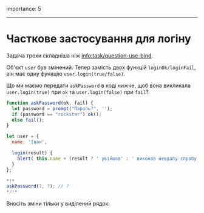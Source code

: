 importance: 5

---

# Часткове застосування для логіну

Задача трохи складніша ніж <info:task/question-use-bind>. 

Об'єкт `user` був змінений. Тепер замість двох функцій `loginOk/loginFail`, він має одну функцію `user.login(true/false)`.

Що ми маємо передати `askPassword` в коді нижче, щоб вона викликала `user.login(true)` при `ok` та `user.login(false)` при `fail`?

```js
function askPassword(ok, fail) {
  let password = prompt("Пароль?", '');
  if (password == "rockstar") ok();
  else fail();
}

let user = {
  name: 'Іван',

  login(result) {
    alert( this.name + (result ? ' увійшов' : ' виконав невдалу спробу входу') );
  }
};

*!*
askPassword(?, ?); // ?
*/!*
```

Вносіть зміни тільки у виділений рядок.

